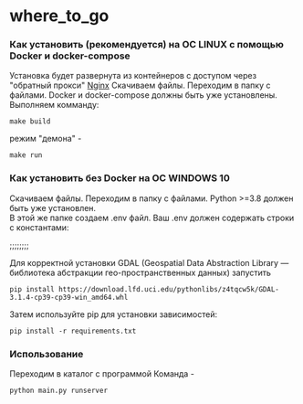 # where_to_go



### Как установить (рекомендуется) на ОС LINUX с помощью Docker и docker-compose

Установка будет развернута из контейнеров с доступом через "обратный прокси" [Nginx](https://nginx.org/ru/) 
Скачиваем файлы. Переходим в папку с файлами. Docker и docker-compose должны быть уже установлены. Выполняем комманду:

```
make build
```
режим "демона" -

```
make run
```


### Как установить без Docker на ОС WINDOWS 10

Скачиваем файлы. Переходим в папку с файлами. Python >=3.8 должен быть уже установлен.  
В этой же папке создаем .env файл. Ваш .env должен содержать строки с константами:

;;;;;;;;

Для корректной установки GDAL (Geospatial Data Abstraction Library
 — библиотека абстракции гео-пространственных данных) запустить
 
```
pip install https://download.lfd.uci.edu/pythonlibs/z4tqcw5k/GDAL-3.1.4-cp39-cp39-win_amd64.whl
``` 

Затем используйте pip для установки зависимостей:

```
pip install -r requirements.txt

```

### Использование

Переходим в каталог с программой
Команда -

```
python main.py runserver
```

